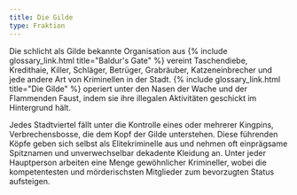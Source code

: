 ```yaml
---
title: Die Gilde
type: Fraktion
---
```


Die schlicht als Gilde bekannte Organisation aus {% include glossary_link.html title="Baldur's Gate" %} vereint
Taschendiebe, Kredithaie, Killer, Schläger, Betrüger, Grabräuber,
Katzeneinbrecher und jede andere Art von Kriminellen in der Stadt. {% include glossary_link.html title="Die Gilde" %}
operiert unter den Nasen der Wache und der Flammenden Faust, indem sie ihre
illegalen Aktivitäten geschickt im Hintergrund hält.

Jedes Stadtviertel fällt unter die Kontrolle eines oder mehrerer Kingpins,
Verbrechensbosse, die dem Kopf der Gilde unterstehen. Diese führenden Köpfe
geben sich selbst als Elitekriminelle aus und nehmen oft einprägsame
Spitznamen und unverwechselbar dekadente Kleidung an. Unter jeder Hauptperson
arbeiten eine Menge gewöhnlicher Krimineller, wobei die kompetentesten und
mörderischsten Mitglieder zum bevorzugten Status aufsteigen.
